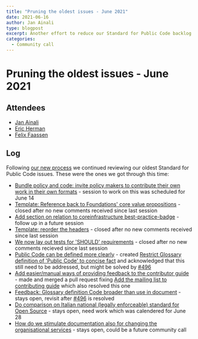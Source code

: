 ```yaml
---
title: "Pruning the oldest issues - June 2021"
date: 2021-06-16
author: Jan Ainali
type: blogpost
excerpt: Another effort to reduce our Standard for Public Code backlog
categories:
  - Community call
---
```


# Pruning the oldest issues - June 2021

## Attendees

* [Jan Ainali](https://publiccode.net/who-we-are/team/jan-ainali.html)
* [Eric Herman](https://publiccode.net/who-we-are/team/eric-herman.html)
* [Felix Faassen](https://publiccode.net/who-we-are/team/felix-faassen.html)

## Log

Following [our new process](/news/2021/06/14/pruning-our-backlog.md) we continued reviewing our oldest Standard for Public Code issues. These were the ones we got through this time:

- [Bundle policy and code: invite policy makers to contribute their own work in their own formats](https://github.com/publiccodenet/standard/issues/62) - session to work on this was scheduled for June 14
- [Template: Reference back to Foundations' core value propositions](https://github.com/publiccodenet/standard/issues/167) - closed after no new comments received since last session
- [Add section on relation to coreinfrastructure best-practice-badge](https://github.com/publiccodenet/standard/issues/200) - follow up in a future session
- [Template: reorder the headers](https://github.com/publiccodenet/standard/issues/135) - closed after no new comments received since last session
- [We now lay out tests for 'SHOULD' requirements](https://github.com/publiccodenet/standard/issues/155) - closed after no new comments recieved since last session
- [Public Code can be defined more clearly](https://github.com/publiccodenet/standard/issues/203) - created [Restrict Glossary definition of 'Public Code' to concise fact](https://github.com/publiccodenet/standard/issues/502) and acknowledged that this still need to be addressed, but might be solved by [#496](https://github.com/publiccodenet/standard/issues/496)
- [Add easier/manual ways of providing feedback to the contributor guide](https://github.com/publiccodenet/standard/issues/205) - made and merged a pull request fixing [Add the mailing list to contributing guide](https://github.com/publiccodenet/standard/issues/422) which also resolved this one
- [Feedback: Glossary definition Code broader than use in document](https://github.com/publiccodenet/standard/issues/208) - stays open, revisit after [#496](https://github.com/publiccodenet/standard/issues/496) is resolved
- [Do comparison on Italian national (legally enforceable) standard for Open Source](https://github.com/publiccodenet/standard/issues/209) - stays open, need work which was calendered for June 28
- [How do we stimulate documentation also for changing the organisational services](https://github.com/publiccodenet/standard/issues/210) - stays open, could be a future community call
